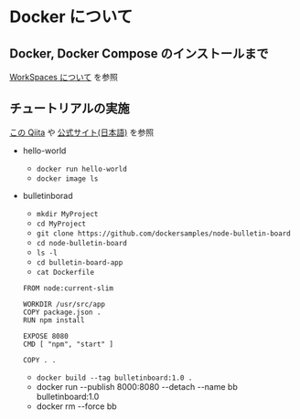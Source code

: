 # Docker について

## Docker, Docker Compose のインストールまで

[WorkSpaces について](./amazon-workspaces.md) を参照

## チュートリアルの実施

[この Qiita](https://qiita.com/zembutsu/items/24558f9d0d254e33088f) や [公式サイト(日本語)](https://docs.docker.jp/get-started/index.html) を参照

- hello-world

  - `docker run hello-world`
  - `docker image ls`

- bulletinborad

  - `mkdir MyProject`
  - `cd MyProject`
  - `git clone https://github.com/dockersamples/node-bulletin-board`
  - `cd node-bulletin-board`
  - `ls -l`
  - `cd bulletin-board-app`
  - `cat Dockerfile`

  ```
  FROM node:current-slim

  WORKDIR /usr/src/app
  COPY package.json .
  RUN npm install

  EXPOSE 8080
  CMD [ "npm", "start" ]

  COPY . .
  ```

  - `docker build --tag bulletinboard:1.0 .`
  - docker run --publish 8000:8080 --detach --name bb bulletinboard:1.0
  - docker rm --force bb
